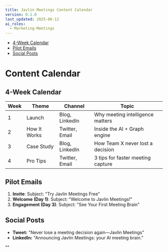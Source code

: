 ```yaml
---
title: Javlin Meetings Content Calendar
version: 0.1.0
last_updated: 2025-06-12
ai_roles:
  - Marketing-Meetings
---
```


<!-- TOC -->
- [4-Week Calendar](#4-week-calendar)
- [Pilot Emails](#pilot-emails)
- [Social Posts](#social-posts)
<!-- /TOC -->

# Content Calendar

## 4-Week Calendar
| Week | Theme           | Channel        | Topic                           |
|------|-----------------|----------------|---------------------------------|
| 1    | Launch          | Blog, LinkedIn | Why meeting intelligence matters |
| 2    | How It Works    | Twitter, Email | Inside the AI + Graph engine     |
| 3    | Case Study      | Blog, LinkedIn | How Team X never lost a decision |
| 4    | Pro Tips        | Twitter, Email | 3 tips for faster meeting capture|

## Pilot Emails
1. **Invite**: Subject: "Try Javlin Meetings Free"  
2. **Welcome (Day 1)**: Subject: "Welcome to Javlin Meetings!"  
3. **Engagement (Day 3)**: Subject: "See Your First Meeting Brain"  

## Social Posts
- **Tweet:** "Never lose a meeting decision again—Javlin Meetings"  
- **LinkedIn:** "Announcing Javlin Meetings: your AI meeting brain."

"<!-- trigger all AI agents -->"